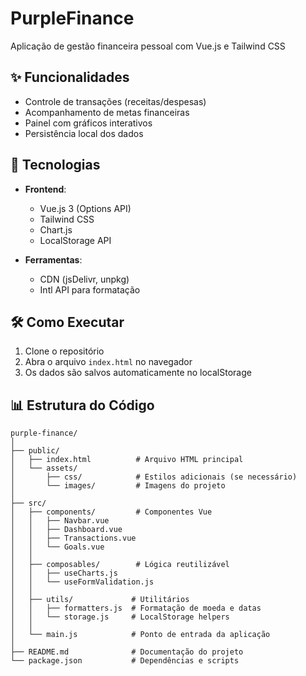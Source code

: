 # PurpleFinance

Aplicação de gestão financeira pessoal com Vue.js e Tailwind CSS

## ✨ Funcionalidades

- Controle de transações (receitas/despesas)
- Acompanhamento de metas financeiras
- Painel com gráficos interativos
- Persistência local dos dados

## 🚀 Tecnologias

- **Frontend**:
  - Vue.js 3 (Options API)
  - Tailwind CSS
  - Chart.js
  - LocalStorage API

- **Ferramentas**:
  - CDN (jsDelivr, unpkg)
  - Intl API para formatação

## 🛠️ Como Executar

1. Clone o repositório
2. Abra o arquivo `index.html` no navegador
3. Os dados são salvos automaticamente no localStorage

## 📊 Estrutura do Código

```plaintext
purple-finance/
│
├── public/
│   ├── index.html          # Arquivo HTML principal
│   └── assets/
│       ├── css/            # Estilos adicionais (se necessário)
│       └── images/         # Imagens do projeto
│
├── src/
│   ├── components/         # Componentes Vue
│   │   ├── Navbar.vue
│   │   ├── Dashboard.vue
│   │   ├── Transactions.vue
│   │   └── Goals.vue
│   │
│   ├── composables/        # Lógica reutilizável
│   │   ├── useCharts.js
│   │   └── useFormValidation.js
│   │
│   ├── utils/             # Utilitários
│   │   ├── formatters.js  # Formatação de moeda e datas
│   │   └── storage.js     # LocalStorage helpers
│   │
│   └── main.js            # Ponto de entrada da aplicação
│
├── README.md              # Documentação do projeto
└── package.json           # Dependências e scripts
